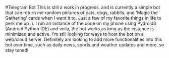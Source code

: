 #Telegram Bot
This is still a work in progress, and is currently a simple bot that can return me random pictures of cats, dogs, rabbits, and 'Magic the Gathering' cards when I want it to. Just a few of my favorite things in life to perk me up :). I run an instance of the code on my phone using Pydroid3 (Android Python IDE) and voila, the bot works as long as the instance is minimized and active. I'm still looking for ways to host the bot on a web/cloud server. Definitely am looking to add more functionalities into this bot over time, such as daily news, sports and weather updates and more, so stay tuned! 

